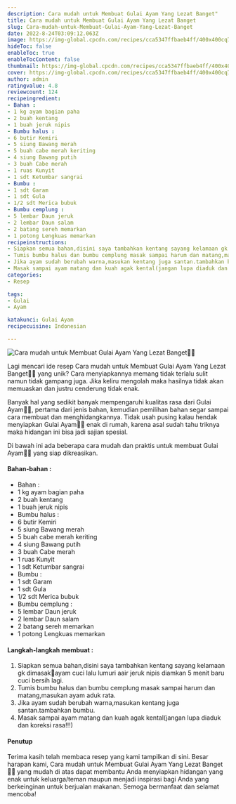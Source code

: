 ```yaml
---
description: Cara mudah untuk Membuat Gulai Ayam Yang Lezat Banget"
title: Cara mudah untuk Membuat Gulai Ayam Yang Lezat Banget
slug: Cara-mudah-untuk-Membuat-Gulai-Ayam-Yang-Lezat-Banget
date: 2022-8-24T03:09:12.063Z
image: https://img-global.cpcdn.com/recipes/cca5347ffbaeb4ff/400x400cq70/photo.jpg
hideToc: false
enableToc: true
enableTocContent: false
thumbnail: https://img-global.cpcdn.com/recipes/cca5347ffbaeb4ff/400x400cq70/photo.jpg
cover: https://img-global.cpcdn.com/recipes/cca5347ffbaeb4ff/400x400cq70/photo.jpg
author: admin
ratingvalue: 4.8
reviewcount: 124
recipeingredient:
- Bahan :
- 1 kg ayam bagian paha
- 2 buah kentang
- 1 buah jeruk nipis
- Bumbu halus :
- 6 butir Kemiri
- 5 siung Bawang merah
- 5 buah cabe merah keriting
- 4 siung Bawang putih
- 3 buah Cabe merah
- 1 ruas Kunyit
- 1 sdt Ketumbar sangrai
- Bumbu :
- 1 sdt Garam
- 1 sdt Gula
- 1/2 sdt Merica bubuk
- Bumbu cemplung :
- 5 lembar Daun jeruk
- 2 lembar Daun salam
- 2 batang sereh memarkan
- 1 potong Lengkuas memarkan
recipeinstructions:
- Siapkan semua bahan,disini saya tambahkan kentang sayang kelamaan gk dimasak🤭ayam cuci lalu lumuri aair jeruk nipis diamkan 5 menit baru cuci bersih lagi.
- Tumis bumbu halus dan bumbu cemplung masak sampai harum dan matang,masukan ayam aduk rata.
- Jika ayam sudah berubah warna,masukan kentang juga santan.tambahkan bumbu.
- Masak sampai ayam matang dan kuah agak kental(jangan lupa diaduk dan koreksi rasa!!!)
categories:
- Resep

tags:
- Gulai
- Ayam

katakunci: Gulai Ayam
recipecuisine: Indonesian

---
```


![Cara mudah untuk Membuat Gulai Ayam Yang Lezat Banget👩‍🍳](https://img-global.cpcdn.com/recipes/cca5347ffbaeb4ff/400x400cq70/photo.jpg)

Lagi mencari ide resep Cara mudah untuk Membuat Gulai Ayam Yang Lezat Banget👩‍🍳 yang unik? Cara menyiapkannya memang tidak terlalu sulit namun tidak gampang juga. Jika keliru mengolah maka hasilnya tidak akan memuaskan dan justru cenderung tidak enak.

Banyak hal yang sedikit banyak mempengaruhi kualitas rasa dari Gulai Ayam👩‍🍳, pertama dari jenis bahan, kemudian pemilihan bahan segar sampai cara membuat dan menghidangkannya. Tidak usah pusing kalau hendak menyiapkan Gulai Ayam👩‍🍳 enak di rumah, karena asal sudah tahu triknya maka hidangan ini bisa jadi sajian spesial.

Di bawah ini ada beberapa cara mudah dan praktis untuk membuat Gulai Ayam👩‍🍳 yang siap dikreasikan.

<!--inarticleads1-->

#### Bahan-bahan :

- Bahan :
- 1 kg ayam bagian paha
- 2 buah kentang
- 1 buah jeruk nipis
- Bumbu halus :
- 6 butir Kemiri
- 5 siung Bawang merah
- 5 buah cabe merah keriting
- 4 siung Bawang putih
- 3 buah Cabe merah
- 1 ruas Kunyit
- 1 sdt Ketumbar sangrai
- Bumbu :
- 1 sdt Garam
- 1 sdt Gula
- 1/2 sdt Merica bubuk
- Bumbu cemplung :
- 5 lembar Daun jeruk
- 2 lembar Daun salam
- 2 batang sereh memarkan
- 1 potong Lengkuas memarkan

<!--inarticleads2-->

#### Langkah-langkah membuat :

1. Siapkan semua bahan,disini saya tambahkan kentang sayang kelamaan gk dimasak🤭ayam cuci lalu lumuri aair jeruk nipis diamkan 5 menit baru cuci bersih lagi.
1. Tumis bumbu halus dan bumbu cemplung masak sampai harum dan matang,masukan ayam aduk rata.
1. Jika ayam sudah berubah warna,masukan kentang juga santan.tambahkan bumbu.
1. Masak sampai ayam matang dan kuah agak kental(jangan lupa diaduk dan koreksi rasa!!!)

#### Penutup

Terima kasih telah membaca resep yang kami tampilkan di sini. Besar harapan kami, Cara mudah untuk Membuat Gulai Ayam Yang Lezat Banget👩‍🍳 yang mudah di atas dapat membantu Anda menyiapkan hidangan yang enak untuk keluarga/teman maupun menjadi inspirasi bagi Anda yang berkeinginan untuk berjualan makanan. Semoga bermanfaat dan selamat mencoba!